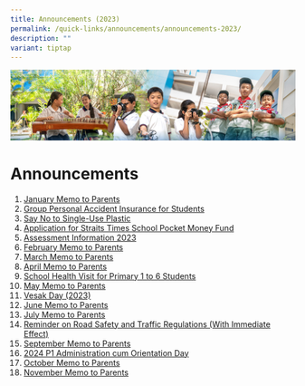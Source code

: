 ```yaml
---
title: Announcements (2023)
permalink: /quick-links/announcements/announcements-2023/
description: ""
variant: tiptap
---
```

![](/images/AboutUs.jpg)


Announcements
=============

1.  [January Memo to Parents](/quick-links/Announcements/January-Memo-to-Parents/)
2.  [Group Personal Accident Insurance for Students](/quick-links/announcements/group-personal-accident-insurance-for-students/)
3.  [Say No to Single-Use Plastic](/quick-links/announcements/say-no-to-single-use-plastic/)
4.  [Application for Straits Times School Pocket Money Fund](/for-parents/financial-assistance-scheme/application-for-straits-times-school-pocket-money-fund/)
5.  [Assessment Information 2023](/quick-links/announcements/assessment-information-2023/)
6.  [February Memo to Parents](/quick-links/announcements/february-memo-to-parents/)
7.  [March Memo to Parents](/quick-links/announcements/march-memo-to-parents/)
8.  [April Memo to Parents](/quick-links/announcements/april-memo-to-parents/)
9.  [School Health Visit for Primary 1 to 6 Students](/quick-links/announcements/school-health-visit-for-primary-1-to-6-students/)
10. [May Memo to Parents]((/quick-links/announcements/may-memo-to-parents/))
11. [Vesak Day (2023)](/quick-links/announcements/vesak-day-2023)
12. [June Memo to Parents]((/quick-links/announcements/jun-memo-to-parents/))
13. [July Memo to Parents]((/quick-links/announcements/jul-memo-to-parents/))
14. [Reminder on Road Safety and Traffic Regulations (With Immediate Effect)]((/quick-links/announcements/road-safety/))
15. [September Memo to Parents](/quick-links/announcements/sep-memo-to-parents-2023/)
16. [2024 P1 Administration cum Orientation Day](/quick-links/announcements/p1-admin-day-2023/)
17.  [October Memo to Parents](/quick-links/announcements/oct-memo-2023/)
18.  [November Memo to Parents](/quick-links/announcements/nov-memo-2023/)